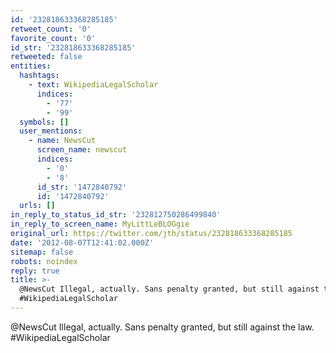 ```yaml
---
id: '232818633368285185'
retweet_count: '0'
favorite_count: '0'
id_str: '232818633368285185'
retweeted: false
entities:
  hashtags:
    - text: WikipediaLegalScholar
      indices:
        - '77'
        - '99'
  symbols: []
  user_mentions:
    - name: NewsCut
      screen_name: newscut
      indices:
        - '0'
        - '8'
      id_str: '1472840792'
      id: '1472840792'
  urls: []
in_reply_to_status_id_str: '232812750286499840'
in_reply_to_screen_name: MyLittLeBLOGgie
original_url: https://twitter.com/jth/status/232818633368285185
date: '2012-08-07T12:41:02.000Z'
sitemap: false
robots: noindex
reply: true
title: >-
  @NewsCut Illegal, actually. Sans penalty granted, but still against the law.
  #WikipediaLegalScholar
---
```


@NewsCut Illegal, actually. Sans penalty granted, but still against the law. #WikipediaLegalScholar